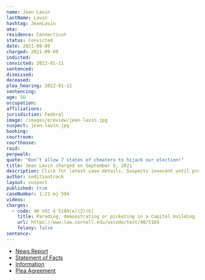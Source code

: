 ```yaml
---
name: Jean Lavin
lastName: Lavin
hashtag: JeanLavin
aka:
residence: Connecticut
status: Convicted
date: 2021-09-09
charged: 2021-09-09
indicted:
convicted: 2022-01-11
sentenced:
dismissed:
deceased:
plea_hearing: 2022-01-11
sentencing:
age: 56
occupation:
affiliations:
jurisdiction: Federal
image: /images/preview/jean-lavin.jpg
suspect: jean-lavin.jpg
booking:
courtroom:
courthouse:
raid:
perpwalk:
quote: "Don’t allow 7 states of cheaters to hijack our election!"
title: Jean Lavin charged on September 9, 2021
description: Click for latest case details. Suspects innocent until proven guilty.
author: seditiontrack
layout: suspect
published: true
caseNumber: 1:21-mj-594
videos:
charges:
  - code: 40 USC § 5104(e)(2)(G)
    title: Parading, demonstrating or picketing in a Capitol building
    url: https://www.law.cornell.edu/uscode/text/40/5104
    felony: false
sentence:
---
```


- [News Report](https://www.huffpost.com/entry/jean-lavin-carla-krzywicki-arrested-capitol-attack_n_6140e900e4b09519c50adbe5)
- [Statement of Facts](https://www.justice.gov/usao-dc/case-multi-defendant/file/1469196/download)
- [Information](https://extremism.gwu.edu/sites/g/files/zaxdzs2191/f/Carla%20Krzywicki%20and%20Jean%20Lavin%20Information.pdf)
- [Plea Agreement](https://www.justice.gov/usao-dc/case-multi-defendant/file/1469201/download)

